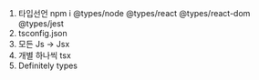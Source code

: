 1. 타입선언 npm i @types/node @types/react @types/react-dom @types/jest
2. tsconfig.json
3. 모든 Js -> Jsx
4. 개별 하나씩 tsx
5. Definitely types
